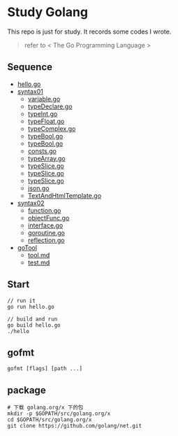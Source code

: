 # Study Golang

This repo is just for study. It records some codes I wrote.


> refer to < The Go Programming Language >

## Sequence
- [hello.go](/hello.go)
- [syntax01](/syntax01)
    - [variable.go](/syntax01/variable.go)
    - [typeDeclare.go](/syntax01/typeDeclare.go)
    - [typeInt.go](/syntax01/typeInt.go)
    - [typeFloat.go](/syntax01/typeFloat.go)
    - [typeComplex.go](/syntax01/typeComplex.go)
    - [typeBool.go](/syntax01/typeBool.go)
    - [typeBool.go](/syntax01/typeString.go)
    - [consts.go](/syntax01/consts.go)
    - [typeArray.go](/syntax01/typeArray.go)
    - [typeSlice.go](/syntax01/typeSlice.go)
    - [typeSlice.go](/syntax01/typeMap.go)
    - [typeSlice.go](/syntax01/typeStruct.go)
    - [json.go](/syntax01/json.go)
    - [TextAndHtmlTemplate.go](/syntax01/TextAndHtmlTemplate.go)
- [syntax02](/syntax02)
    - [function.go](/syntax02/function.go)
    - [objectFunc.go](/syntax02/objectFunc.go)
    - [interface.go](/syntax02/interface.go)
    - [goroutine.go](/syntax02/goroutine.go)
    - [reflection.go](/syntax02/reflection.go)
- [goTool](/goTool)
    - [tool.md](/goTool/tool.md)
    - [test.md](/goTool/test.md)


## Start
```
// run it
go run hello.go

// build and run
go build hello.go
./hello

```

## gofmt
```
gofmt [flags] [path ...]
```

## package

```
# 下载 golang.org/x 下的包
mkdir -p $GOPATH/src/golang.org/x
cd $GOPATH/src/golang.org/x
git clone https://github.com/golang/net.git

```



